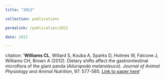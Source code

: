 ```yaml
---
title: "2012"

collection: publications

permalink: /publication/2012

date: 2012

---
```

citation: '<b>Williams CL</b>, Willard S, Kouba A, Sparks D, Holmes W, Falcone J, Williams CH, Brown A (2012). Dietary shifts affect the gastrointestinal microflora of the giant panda (<i>Ailuropoda melanoleuca</i>). <i>Journal of Animal Physiology and Animal Nutrition</i>, 97: 577-585. [Link to paper here](https://doi.org/10.1111/j.1439-0396.2012.01299.x)'



